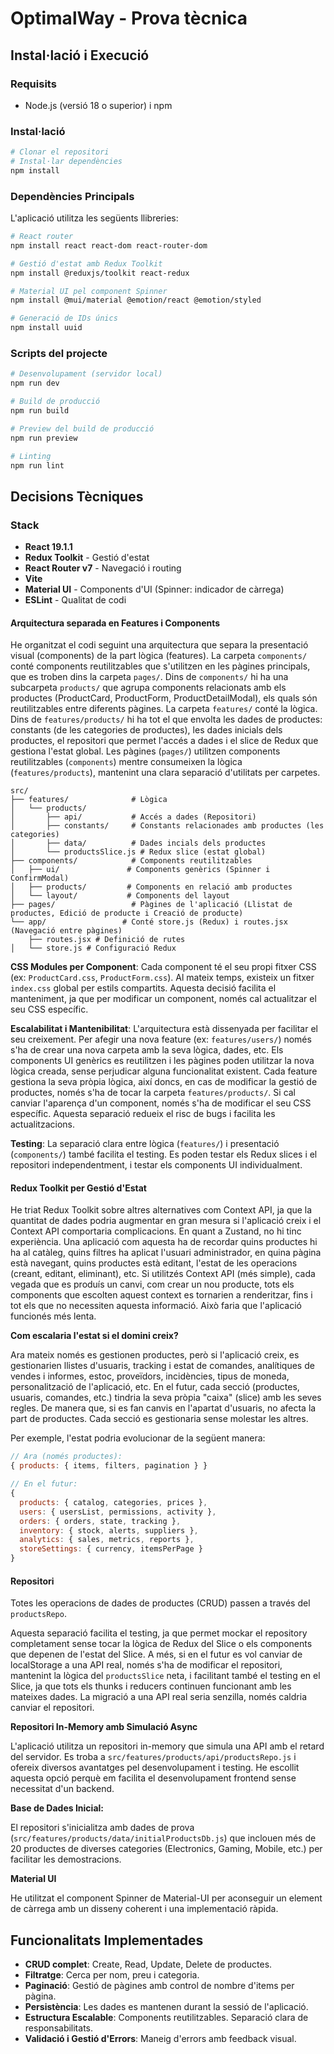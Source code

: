 # OptimalWay - Prova tècnica

## Instal·lació i Execució

### Requisits
- Node.js (versió 18 o superior) i npm

### Instal·lació
```bash
# Clonar el repositori
# Instal·lar dependències
npm install
```

### Dependències Principals
L'aplicació utilitza les següents llibreries:

```bash
# React router
npm install react react-dom react-router-dom

# Gestió d'estat amb Redux Toolkit
npm install @reduxjs/toolkit react-redux

# Material UI pel component Spinner
npm install @mui/material @emotion/react @emotion/styled

# Generació de IDs únics
npm install uuid
```

### Scripts del projecte

```bash
# Desenvolupament (servidor local)
npm run dev

# Build de producció
npm run build

# Preview del build de producció
npm run preview

# Linting
npm run lint
```

## Decisions Tècniques

### Stack
- **React 19.1.1**
- **Redux Toolkit** - Gestió d'estat
- **React Router v7** - Navegació i routing
- **Vite**
- **Material UI** - Components d'UI (Spinner: indicador de càrrega)
- **ESLint** - Qualitat de codi

#### **Arquitectura separada en Features i Components**

He organitzat el codi seguint una arquitectura que separa la presentació visual (components) de la part lògica (features).
La carpeta `components/` conté components reutilitzables que s'utilitzen en les pàgines principals, que es troben dins la carpeta `pages/`. Dins de `components/` hi ha una subcarpeta `products/` que agrupa components relacionats amb els productes (ProductCard, ProductForm, ProductDetailModal), els quals són reutilitzables entre diferents pàgines.
La carpeta `features/` conté la lògica. Dins de `features/products/` hi ha tot el que envolta les dades de productes: constants (de les categories de productes), les dades inicials dels productes, el repositori que permet l'accés a dades i el slice de Redux que gestiona l'estat global.
Les pàgines (`pages/`) utilitzen components reutilitzables (`components`) mentre consumeixen la lògica (`features/products`), mantenint una clara separació d'utilitats per carpetes.

```
src/
├── features/              # Lògica
│   └── products/
│       ├── api/           # Accés a dades (Repositori)
│       ├── constants/     # Constants relacionades amb productes (les categories)
│       ├── data/          # Dades incials dels productes
│       └── productsSlice.js # Redux slice (estat global)
├── components/            # Components reutilitzables
│   ├── ui/               # Components genèrics (Spinner i ConfirmModal)
│   ├── products/         # Components en relació amb productes
│   └── layout/           # Components del layout
├── pages/                 # Pàgines de l'aplicació (Llistat de productes, Edició de producte i Creació de producte)
└── app/                 # Conté store.js (Redux) i routes.jsx (Navegació entre pàgines)
    ├── routes.jsx # Definició de rutes
│   └── store.js # Configuració Redux     
```

**CSS Modules per Component**: Cada component té el seu propi fitxer CSS (ex: `ProductCard.css`, `ProductForm.css`). Al mateix temps, existeix un fitxer `index.css` global per estils compartits. Aquesta decisió facilita el manteniment, ja que per modificar un component, només cal actualitzar el seu CSS específic. 

**Escalabilitat i Mantenibilitat**: L'arquitectura està dissenyada per facilitar el seu creixement. Per afegir una nova feature (ex: `features/users/`) només s'ha de crear una nova carpeta amb la seva lògica, dades, etc. Els components UI genèrics es reutilitzen i les pàgines poden utilitzar la nova lògica creada, sense perjudicar alguna funcionalitat existent.
Cada feature gestiona la seva pròpia lògica, així doncs, en cas de modificar la gestió de productes, només s'ha de tocar la carpeta `features/products/`. Si cal canviar l'aparença d'un component, només s'ha de modificar el seu CSS específic. Aquesta separació redueix el risc de bugs i facilita les actualitzacions.

**Testing**: La separació clara entre lògica (`features/`) i presentació (`components/`) també facilita el testing. Es poden testar els Redux slices i el repositori independentment, i testar els components UI individualment.


#### **Redux Toolkit per Gestió d'Estat**

He triat Redux Toolkit sobre altres alternatives com Context API, ja que la quantitat de dades podria augmentar en gran mesura si l'aplicació creix i el Context API comportaria complicacions. En quant a Zustand, no hi tinc experiència.
Una aplicació com aquesta ha de recordar quins productes hi ha al catàleg, quins filtres ha aplicat l'usuari administrador, en quina pàgina està navegant, quins productes està editant, l'estat de les operacions (creant, editant, eliminant), etc. Si utilitzés Context API (més simple), cada vegada que es produís un canvi, com crear un nou producte, tots els components que escolten aquest context es tornarien a renderitzar, fins i tot els que no necessiten aquesta informació. Això faria que l'aplicació funcionés més lenta.

**Com escalaria l'estat si el domini creix?**

Ara mateix només es gestionen productes, però si l'aplicació creix, es gestionarien llistes d'usuaris, tracking i estat de comandes, analítiques de vendes i informes, estoc, proveïdors, incidències, tipus de moneda, personalització de l'aplicació, etc.
En el futur, cada secció (productes, usuaris, comandes, etc.) tindria la seva pròpia "caixa" (slice) amb les seves regles. De manera que, si es fan canvis en l'apartat d'usuaris, no afecta la part de productes. Cada secció es gestionaria sense molestar les altres.

Per exemple, l'estat podria evolucionar de la següent manera:
```javascript
// Ara (només productes):
{ products: { items, filters, pagination } }

// En el futur:
{
  products: { catalog, categories, prices },
  users: { usersList, permissions, activity },
  orders: { orders, state, tracking },
  inventory: { stock, alerts, suppliers },
  analytics: { sales, metrics, reports },
  storeSettings: { currency, itemsPerPage }
}
```

#### **Repositori**

Totes les operacions de dades de productes (CRUD) passen a través del `productsRepo`.

Aquesta separació facilita el testing, ja que permet mockar el repository completament sense tocar la lògica de Redux del Slice o els components que depenen de l'estat del Slice. A més, si en el futur es vol canviar de localStorage a una API real, només s'ha de modificar el repositori, mantenint la lògica del `productsSlice` neta, i facilitant també el testing en el Slice, ja que tots els thunks i reducers continuen funcionant amb les mateixes dades. La migració a una API real seria senzilla, només caldria canviar el repositori.

**Repositori In-Memory amb Simulació Async**

L'aplicació utilitza un repositori in-memory que simula una API amb el retard del servidor. Es troba a `src/features/products/api/productsRepo.js` i ofereix diversos avantatges pel desenvolupament i testing. He escollit aquesta opció perquè em facilita el desenvolupament frontend sense necessitat d'un backend.

**Base de Dades Inicial:**

El repositori s'inicialitza amb dades de prova (`src/features/products/data/initialProductsDb.js`) que inclouen més de 20 productes de diverses categories (Electronics, Gaming, Mobile, etc.) per facilitar les demostracions.

**Material UI**

He utilitzat el component Spinner de Material-UI per aconseguir un element de càrrega amb un disseny coherent i una implementació ràpida.

## Funcionalitats Implementades
- **CRUD complet**: Create, Read, Update, Delete de productes.
- **Filtratge**: Cerca per nom, preu i categoria.
- **Paginació**: Gestió de pàgines amb control de nombre d'items per pàgina.
- **Persistència**: Les dades es mantenen durant la sessió de l'aplicació.
- **Estructura Escalable**: Components reutilitzables. Separació clara de responsabilitats.
- **Validació i Gestió d'Errors**: Maneig d'errors amb feedback visual.